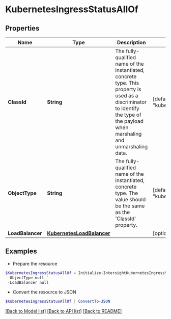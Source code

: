 # KubernetesIngressStatusAllOf
## Properties

Name | Type | Description | Notes
------------ | ------------- | ------------- | -------------
**ClassId** | **String** | The fully-qualified name of the instantiated, concrete type. This property is used as a discriminator to identify the type of the payload when marshaling and unmarshaling data. | [default to "kubernetes.IngressStatus"]
**ObjectType** | **String** | The fully-qualified name of the instantiated, concrete type. The value should be the same as the &#39;ClassId&#39; property. | [default to "kubernetes.IngressStatus"]
**LoadBalancer** | [**KubernetesLoadBalancer**](KubernetesLoadBalancer.md) |  | [optional] 

## Examples

- Prepare the resource
```powershell
$KubernetesIngressStatusAllOf = Initialize-IntersightKubernetesIngressStatusAllOf  -ClassId null `
 -ObjectType null `
 -LoadBalancer null
```

- Convert the resource to JSON
```powershell
$KubernetesIngressStatusAllOf | ConvertTo-JSON
```

[[Back to Model list]](../README.md#documentation-for-models) [[Back to API list]](../README.md#documentation-for-api-endpoints) [[Back to README]](../README.md)

